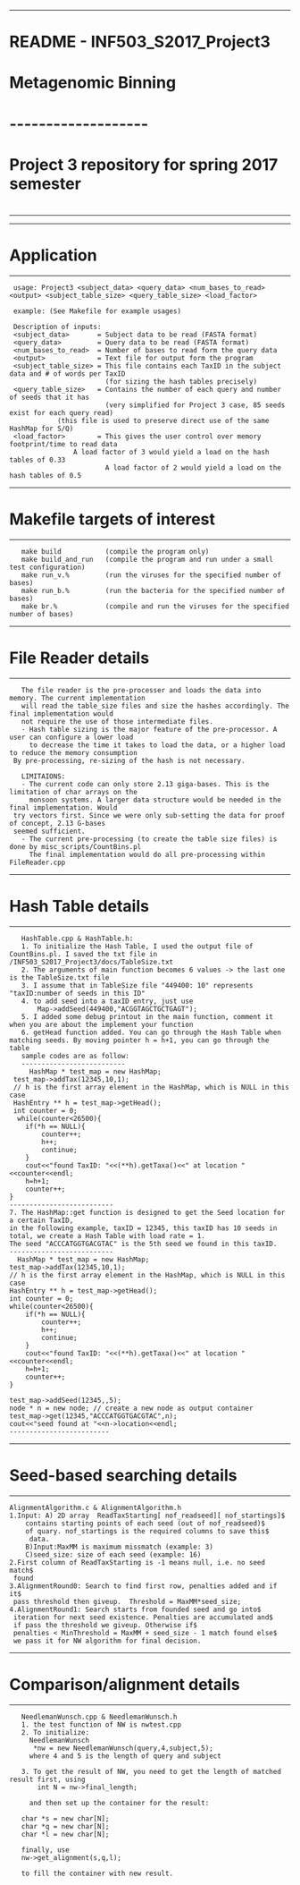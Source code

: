 ---------------------------------------------------------
# README - INF503_S2017_Project3
#
# Metagenomic Binning
# -------------------
# Project 3 repository for spring 2017 semester
#
---------------------------------------------------------

---------------------------------------------------------
# Application
---------------------------------------------------------
     usage: Project3 <subject_data> <query_data> <num_bases_to_read> <output> <subject_table_size> <query_table_size> <load_factor>
     
     example: (See Makefile for example usages)

     Description of inputs:
     <subject_data>       = Subject data to be read (FASTA format)
     <query_data>         = Query data to be read (FASTA format)
     <num_bases_to_read>  = Number of bases to read form the query data
     <output>             = Text file for output form the program
     <subject_table_size> = This file contains each TaxID in the subject data and # of words per TaxID
                            (for sizing the hash tables precisely)
     <query_table_size>   = Contains the number of each query and number of seeds that it has
                            (very simplified for Project 3 case, 85 seeds exist for each query read)
			    (this file is used to preserve direct use of the same HashMap for S/Q)
     <load_factor>        = This gives the user control over memory footprint/time to read data
     			    A load factor of 3 would yield a load on the hash tables of 0.33
                            A load factor of 2 would yield a load on the hash tables of 0.5

---------------------------------------------------------
# Makefile targets of interest
---------------------------------------------------------
       make build           (compile the program only)
       make build_and_run   (compile the program and run under a small test configuration)
       make run_v.%         (run the viruses for the specified number of bases)
       make run_b.%         (run the bacteria for the specified number of bases)
       make br.%            (compile and run the viruses for the specified number of bases)

---------------------------------------------------------
# File Reader details
---------------------------------------------------------
       The file reader is the pre-processer and loads the data into memory. The current implementation
       will read the table_size files and size the hashes accordingly. The final implementation would
       not require the use of those intermediate files.
       - Hash table sizing is the major feature of the pre-processor. A user can configure a lower load
         to decrease the time it takes to load the data, or a higher load to reduce the memory consumption
	 By pre-processing, re-sizing of the hash is not necessary.

       LIMITAIONS:
       - The current code can only store 2.13 giga-bases. This is the limitation of char arrays on the
         monsoon systems. A larger data structure would be needed in the final implementation. Would
	 try vectors first. Since we were only sub-setting the data for proof of concept, 2.13 G-bases
	 seemed sufficient.
       - The current pre-processing (to create the table size files) is done by misc_scripts/CountBins.pl
         The final implementation would do all pre-processing within FileReader.cpp

---------------------------------------------------------
# Hash Table details
---------------------------------------------------------
       HashTable.cpp & HashTable.h:
       1. To initialize the Hash Table, I used the output file of CountBins.pl. I saved the txt file in  /INF503_S2017_Project3/docs/TableSize.txt
       2. The arguments of main function becomes 6 values -> the last one is the TableSize.txt file
       3. I assume that in TableSize file "449400: 10" represents "taxID:number of seeds in this ID"
       4. to add seed into a taxID entry, just use
           Map->addSeed(449400,"ACGGTAGCTGCTGAGT");
       5. I added some debug printout in the main function, comment it when you are about the implement your function
       6. getHead function added. You can go through the Hash Table when matching seeds. By moving pointer h = h+1, you can go through the table
       sample codes are as follow:
       --------------------------
         HashMap * test_map = new HashMap;
 	 test_map->addTax(12345,10,1);
 	 // h is the first array element in the HashMap, which is NULL in this case
 	 HashEntry ** h = test_map->getHead();
 	 int counter = 0;
	  while(counter<26500){
  		if(*h == NULL){
  			counter++;
  			h++;
  			continue;
	  	} 
  		cout<<"found TaxID: "<<(**h).getTaxa()<<" at location "<<counter<<endl;
  		h=h+1;
  		counter++;
  	}
	--------------------------
	7. The HashMap::get function is designed to get the Seed location for a certain TaxID, 
	in the following example, taxID = 12345, this taxID has 10 seeds in total, we create a Hash Table with load rate = 1.
	The seed "ACCCATGGTGACGTAC" is the 5th seed we found in this taxID.
	--------------------------
	  HashMap * test_map = new HashMap;
  	test_map->addTax(12345,10,1);
  	// h is the first array element in the HashMap, which is NULL in this case
  	HashEntry ** h = test_map->getHead();
  	int counter = 0;
  	while(counter<26500){
  		if(*h == NULL){
  			counter++;
  			h++;
  			continue;
	  	} 
  		cout<<"found TaxID: "<<(**h).getTaxa()<<" at location "<<counter<<endl;
  		h=h+1;
  		counter++;
  	}
  
  	test_map->addSeed(12345,,5);
  	node * n = new node; // create a new node as output container
  	test_map->get(12345,"ACCCATGGTGACGTAC",n);
  	cout<<"seed found at "<<n->location<<endl;
  	-------------------------
       

---------------------------------------------------------
# Seed-based searching details
---------------------------------------------------------
	AlignmentAlgorithm.c & AlignmentAlgorithm.h
	1.Input: A) 2D array  ReadTaxStarting[ nof_readseed][ nof_startings]$ 
		contains starting points of each seed (out of nof_readseed)$ 
		of quary. nof_startings is the required columns to save this$
		 data.
		B)Input:MaxMM is maximum missmatch (example: 3)
		C)seed_size: size of each seed (example: 16)
	2.First column of ReadTaxStarting is -1 means null, i.e. no seed match$
	 found
	3.AlignmentRound0: Search to find first row, penalties added and if it$
	 pass threshold then giveup.  Threshold = MaxMM*seed_size;   
	4.AlignmentRound1: Search starts from founded seed and go into$
	 iteration for next seed existence. Penalties are accumulated and$
	 if pass the threshold we giveup. Otherwise if$
	 penalties < MinThreshold = MaxMM + seed_size - 1 match found else$
	 we pass it for NW algorithm for final decision.    
---------------------------------------------------------
# Comparison/alignment details
---------------------------------------------------------
       NeedlemanWunsch.cpp & NeedlemanWunsch.h
       1. the test function of NW is nwtest.cpp
       2. To initialize:
         NeedlemanWunsch 
          *nw = new NeedlemanWunsch(query,4,subject,5);
         where 4 and 5 is the length of query and subject
         
       3. To get the result of NW, you need to get the length of matched result first, using 
           int N = nw->final_length;
  
         and then set up the container for the result:
  
       char *s = new char[N];
       char *q = new char[N];
       char *l = new char[N];
    
       finally, use
       nw->get_alignment(s,q,l);
        
       to fill the container with new result.
 
